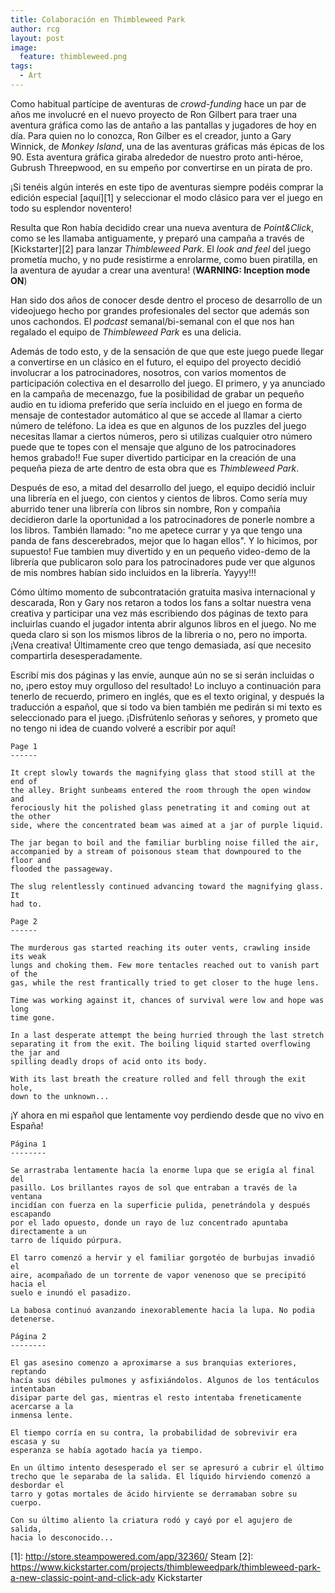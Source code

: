```yaml
---
title: Colaboración en Thimbleweed Park
author: rcg
layout: post
image:
  feature: thimbleweed.png
tags:
  - Art
---
```


Como habitual partícipe de aventuras de *crowd-funding* hace un par de años me involucré en el nuevo proyecto de
Ron Gilbert para traer una aventura gráfica como las de antaño a las pantallas y jugadores de hoy en día. Para quien
no lo conozca, Ron Gilber es el creador, junto a Gary Winnick, de *Monkey Island*, una de las aventuras gráficas
más épicas de los 90. Esta aventura gráfica giraba alrededor de nuestro proto anti-héroe, Gubrush Threepwood, en
su empeño por convertirse en un pirata de pro.

¡Si tenéis algún interés en este tipo de aventuras siempre podéis comprar la edición especial [aquí][1] y seleccionar
el modo clásico para ver el juego en todo su esplendor noventero!

Resulta que Ron había decidido crear una nueva aventura de *Point&Click*, como se les llamaba antiguamente, y
preparó una campaña a través de [Kickstarter][2] para lanzar *Thimbleweed Park*. El *look and feel* del juego
prometía mucho, y no pude resistirme a enrolarme, como buen piratilla, en la aventura de ayudar a crear una
aventura! (**WARNING: Inception mode ON**)

Han sido dos años de conocer desde dentro el proceso de desarrollo de un videojuego hecho por grandes profesionales
del sector que además son unos cachondos. El *podcast* semanal/bi-semanal con el que nos han regalado el equipo de
*Thimbleweed Park* es una delicia.

Además de todo esto, y de la sensación de que que este juego puede llegar a convertirse en un clásico en el futuro,
el equipo del proyecto decidió involucrar a los patrocinadores, nosotros, con varios momentos de participación
colectiva en el desarrollo del juego. El primero, y ya anunciado en la campaña de mecenazgo, fue la posibilidad de
grabar un pequeño audio en tu idioma preferido que sería incluido en el juego en forma de mensaje de contestador
automático al que se accede al llamar a cierto número de teléfono. La idea es que en algunos de los puzzles del
juego necesitas llamar a ciertos números, pero si utilizas cualquier otro número puede que te topes con el mensaje
que alguno de los patrocinadores hemos grabado!! Fue super divertido participar en la creación de una pequeña pieza
de arte dentro de esta obra que es *Thimbleweed Park*.

Después de eso, a mitad del desarrollo del juego, el equipo decidió incluir una librería en el juego, con cientos
y cientos de libros. Como sería muy aburrido tener una librería con libros sin nombre, Ron y compañia decidieron
darle la oportunidad a los patrocinadores de ponerle nombre a los libros. También llamado: "no me apetece currar y
ya que tengo una panda de fans descerebrados, mejor que lo hagan ellos". Y lo hicimos, por supuesto! Fue tambien
muy divertido y en un pequeño video-demo de la librería que publicaron solo para los patrocinadores pude ver que
algunos de mis nombres habían sido incluidos en la librería. Yayyy!!!

Cómo último momento de subcontratación gratuita masiva internacional y descarada, Ron y Gary nos retaron a todos
los fans a soltar nuestra vena creativa y participar una vez más escribiendo dos páginas de texto para incluirlas
cuando el jugador intenta abrir algunos libros en el juego. No me queda claro si son los mismos libros de la libreria
o no, pero no importa. ¡Vena creativa! Últimamente creo que tengo demasiada, así que necesito compartirla desesperadamente.

Escribí mis dos páginas y las envíe, aunque aún no se si serán incluidas o no, ¡pero estoy muy orgulloso del resultado!
Lo incluyo a continuación para tenerlo de recuerdo, primero en inglés, que es el texto original, y después la
traducción a español, que si todo va bien también me pedirán si mi texto es seleccionado para el juego. ¡Disfrútenlo
señoras y señores, y prometo que no tengo ni idea de cuando volveré a escribir por aquí!

    Page 1
    ------

    It crept slowly towards the magnifying glass that stood still at the end of
    the alley. Bright sunbeams entered the room through the open window and
    ferociously hit the polished glass penetrating it and coming out at the other
    side, where the concentrated beam was aimed at a jar of purple liquid.

    The jar began to boil and the familiar burbling noise filled the air,
    accompanied by a stream of poisonous steam that downpoured to the floor and
    flooded the passageway.

    The slug relentlessly continued advancing toward the magnifying glass. It
    had to.

    Page 2
    ------

    The murderous gas started reaching its outer vents, crawling inside its weak
    lungs and choking them. Few more tentacles reached out to vanish part of the
    gas, while the rest frantically tried to get closer to the huge lens.

    Time was working against it, chances of survival were low and hope was long
    time gone.

    In a last desperate attempt the being hurried through the last stretch
    separating it from the exit. The boiling liquid started overflowing the jar and
    spilling deadly drops of acid onto its body.

    With its last breath the creature rolled and fell through the exit hole,
    down to the unknown...


¡Y ahora en mi español que lentamente voy perdiendo desde que no vivo en España!


    Página 1
    --------

    Se arrastraba lentamente hacía la enorme lupa que se erigía al final del
    pasillo. Los brillantes rayos de sol que entraban a través de la ventana
    incidían con fuerza en la superficie pulida, penetrándola y después escapando
    por el lado opuesto, donde un rayo de luz concentrado apuntaba directamente a un
    tarro de líquido púrpura. 

    El tarro comenzó a hervir y el familiar gorgotéo de burbujas invadió el
    aire, acompañado de un torrente de vapor venenoso que se precipitó hacia el
    suelo e inundó el pasadizo.

    La babosa continuó avanzando inexorablemente hacia la lupa. No podia
    detenerse.

    Página 2
    --------

    El gas asesino comenzo a aproximarse a sus branquias exteriores, reptando
    hacía sus débiles pulmones y asfixiándolos. Algunos de los tentáculos intentaban
    disipar parte del gas, mientras el resto intentaba freneticamente acercarse a la
    inmensa lente.

    El tiempo corría en su contra, la probabilidad de sobrevivir era escasa y su
    esperanza se había agotado hacía ya tiempo.

    En un último intento desesperado el ser se apresuró a cubrir el último
    trecho que le separaba de la salida. El líquido hirviendo comenzó a desbordar el
    tarro y gotas mortales de ácido hirviente se derramaban sobre su cuerpo.

    Con su último aliento la criatura rodó y cayó por el agujero de salida,
    hacia lo desconocido...



[1]: http://store.steampowered.com/app/32360/ Steam
[2]: https://www.kickstarter.com/projects/thimbleweedpark/thimbleweed-park-a-new-classic-point-and-click-adv Kickstarter

